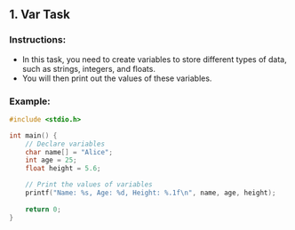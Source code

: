 ## 1. Var Task

### Instructions:
- In this task, you need to create variables to store different types of data, such as strings, integers, and floats.
- You will then print out the values of these variables.

### Example:
```c
#include <stdio.h>

int main() {
    // Declare variables
    char name[] = "Alice";
    int age = 25;
    float height = 5.6;

    // Print the values of variables
    printf("Name: %s, Age: %d, Height: %.1f\n", name, age, height);
    
    return 0;
}
```
